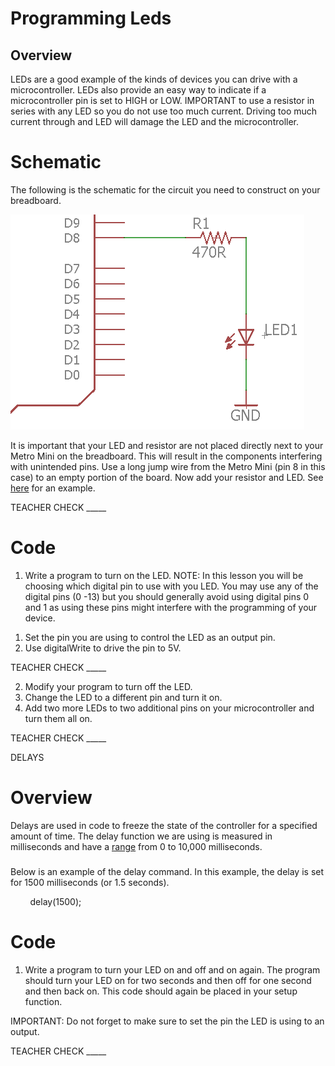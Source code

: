 # Programming Leds

## Overview

LEDs are a good example of the kinds of devices you can drive with a microcontroller. LEDs also provide an easy way to indicate if a microcontroller pin is set to HIGH or LOW. IMPORTANT to use a resistor in series with any LED so you do not use too much current. Driving too much current through and LED will damage the LED and the microcontroller.

# Schematic

The following is the schematic for the circuit you need to construct on your breadboard.

![](images/image84.png)

It is important that your LED and resistor are not placed directly next to your Metro Mini on the breadboard. This will result in the components interfering with unintended pins. Use a long jump wire from the Metro Mini (pin 8 in this case) to an empty portion of the board. Now add your resistor and LED. See [here](https://www.google.com/url?q=https://docs.google.com/document/d/1BmZbXzxnD2j17QToSZ9jeZmnP7burwfksfQq2v4zu-Y/edit%23heading%3Dh.mfgepxcw4elz&sa=D&ust=1587613173864000) for an example.

TEACHER CHECK \_\_\_\_\_

# Code

1.  Write a program to turn on the LED. NOTE: In this lesson you will be choosing which digital pin to use with you LED. You may use any of the digital pins (0 -13) but you should generally avoid using digital pins 0 and 1 as using these pins might interfere with the programming of your device.

<!-- end list -->

1.  Set the pin you are using to control the LED as an output pin.
2.  Use digitalWrite to drive the pin to 5V.

TEACHER CHECK \_\_\_\_\_

2.  Modify your program to turn off the LED.
3.  Change the LED to a different pin and turn it on.
4.  Add two more LEDs to two additional pins on your microcontroller and turn them all on.

TEACHER CHECK \_\_\_\_\_

DELAYS

# Overview

Delays are used in code to freeze the state of the controller for a specified amount of time. The delay function we are using is measured in milliseconds and have a [range](https://www.google.com/url?q=https://docs.google.com/document/d/1BmZbXzxnD2j17QToSZ9jeZmnP7burwfksfQq2v4zu-Y/edit%23heading%3Dh.7lc2dw9cimru&sa=D&ust=1587613173867000) from 0 to 10,000 milliseconds.

### 

Below is an example of the delay command. In this example, the delay is set for 1500 milliseconds (or 1.5 seconds).

        delay(1500);

# Code

1.  Write a program to turn your LED on and off and on again. The program should turn your LED on for two seconds and then off for one second and then back on. This code should again be placed in your setup function.

IMPORTANT: Do not forget to make sure to set the pin the LED is using to an output.

TEACHER CHECK \_\_\_\_\_
